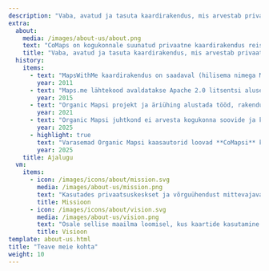 ```yaml
---
description: "Vaba, avatud ja tasuta kaardirakendus, mis arvestab privaatsusega -<br/>Loodud kogukonna poolt"
extra:
  about:
    media: /images/about-us/about.png
    text: "CoMaps on kogukonnale suunatud privaatne kaardirakendus reisijatele - autojuhtidele, matkajatele ja jalgratturitele. See kasutab OpenStreetMapi andmeid, mille koostajad on pärit üle kogu maailma. Tee juhatamine toimib privaatselt - rakendus ei tuvasta kasutajaid ega kogu nende kohta andmeid. CoMap töötab ilma aktiivse internetiühenduseta ja seega võimaldab tee juhatamist kohtades, kus mobiilsideteenus ei ole kättesaadav või asjatult kallis. CoMaps on avatud lähtekoodiga projekt, mis seab esikohale kogukonna arengu."
    title: "Vaba, avatud ja tasuta kaardirakendus, mis arvestab privaatsusega, loodud kogukonna poolt"
  history:
    items:
      - text: "MapsWithMe kaardirakendus on saadaval (hilisema nimega Maps.me)."
        year: 2011
      - text: "Maps.me lähtekood avaldatakse Apache 2.0 litsentsi alusel."
        year: 2015
      - text: "Organic Mapsi projekt ja äriühing alustada tööd, rakendus põhineb Maps.Me lähtekoodil."
        year: 2021
      - text: "Organic Mapsi juhtkond ei arvesta kogukonna soovide ja küsimustega ning juhtimine pole avatud; Organic mapsi arendmine takerdub kuudeks."
        year: 2025
      - highlight: true
        text: "Varasemad Organic Mapsi kaasautorid loovad **CoMapsi** kogukonna ja mittetulundusorganisatsiooni; rakendus põhineb Organic Mapsi lähtekoodil."
        year: 2025
    title: Ajalugu
  vm:
    items:
      - icon: /images/icons/about/mission.svg
        media: /images/about-us/mission.png
        text: "Kasutades privaatsuskeskset ja võrguühendust mittevajavat kaardirakendust on sul võimalus juhatada teed oma äranägemisel - seda nii jalutades, matkates või sõites jalgratta ja autoga. Kõige selle taga on toimekas kogukond."
        title: Missioon
      - icon: /images/icons/about/vision.svg
        media: /images/about-us/vision.png
        text: "Osale sellise maailma loomisel, kus kaartide kasutamine on avatud, vaba ja tasuta ning vaikimisi tagatud privaatsus on esimene valik."
        title: Visioon
template: about-us.html
title: "Teave meie kohta"
weight: 10
---
```

